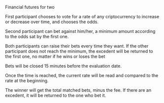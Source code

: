 Financial futures for two

First participant chooses to vote for a rate of any criptocurrency to increase or decrease over time, and chooses the odds.

Second participant can bet against him/her, a minimum amount according to the odds sat by the first one.


Both participants can raise their bets every time they want. If the other participant does not reach the minimum, the excedent will be returned to the first one, no matter if he wins or loses the bet

Bets will be closed 15 minutes before the evaluation date.

Once the time is reached, the current rate will be read and compared to the rate at the beginning.

The winner will get the total matched bets, minus the fee. If there are an excedent, it will be returned to the one who bet it.

